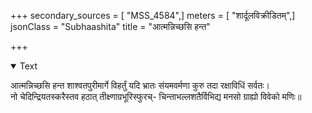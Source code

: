 +++
secondary_sources = [ "MSS_4584",]
meters = [ "शार्दूलविक्रीडितम्",]
jsonClass = "Subhaashita"
title = "आत्मन्निच्छसि हन्त"

+++

<details open><summary>Text</summary>

आत्मन्निच्छसि हन्त शाश्वतपुरीमार्गे विहर्तुं यदि भ्रातः संयमवर्मणा कुरु तदा रक्षाविधिं सर्वतः।  
नो चेदिन्द्रियतस्करैस्तव हठात् तीक्ष्णाग्रभूरिस्फुरच्- चिन्ताभल्लशतैर्विभिद्य मनसो ग्राह्यो विवेको मणिः॥
</details>
